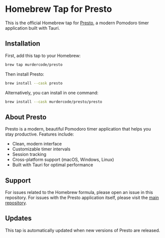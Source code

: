 # Homebrew Tap for Presto

This is the official Homebrew tap for [Presto](https://github.com/murdercode/presto), a modern Pomodoro timer application built with Tauri.

## Installation

First, add this tap to your Homebrew:

```bash
brew tap murdercode/presto
```

Then install Presto:

```bash
brew install --cask presto
```

Alternatively, you can install in one command:

```bash
brew install --cask murdercode/presto/presto
```

## About Presto

Presto is a modern, beautiful Pomodoro timer application that helps you stay productive. Features include:

- Clean, modern interface
- Customizable timer intervals
- Session tracking
- Cross-platform support (macOS, Windows, Linux)
- Built with Tauri for optimal performance

## Support

For issues related to the Homebrew formula, please open an issue in this repository.
For issues with the Presto application itself, please visit the [main repository](https://github.com/murdercode/presto).

## Updates

This tap is automatically updated when new versions of Presto are released.

